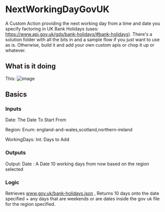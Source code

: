 # NextWorkingDayGovUK
A Custom Action providing the next working day from a time and date you specify factoring in UK Bank Holidays (uses: https://www.api.gov.uk/gds/bank-holidays/#bank-holidays). There's a solution folder with all the bits in and a sample flow if you just want to use as is. Otherwise, build it and add your own custom apis or chop it up or whatever. 

## What is it doing
This:
![image](https://github.com/TomWinton/NextWorkingDayGovUK/assets/46353068/bf5a8b3e-4604-4929-8979-302790355a4c)




## Basics
### Inputs
Date: The Date To Start From

Region: Enum: england-and-wales,scotland,northern-ireland

WorkingDays: Int: Days to Add

### Outputs
Output: Date : A Date 10 working days from now based on the region selected 

### Logic
Retrieves www.gov.uk/bank-holidays.json , 
Returns 10 days onto the date specified + any days that are weekends or are dates inside the gov uk file for the region specified. 


